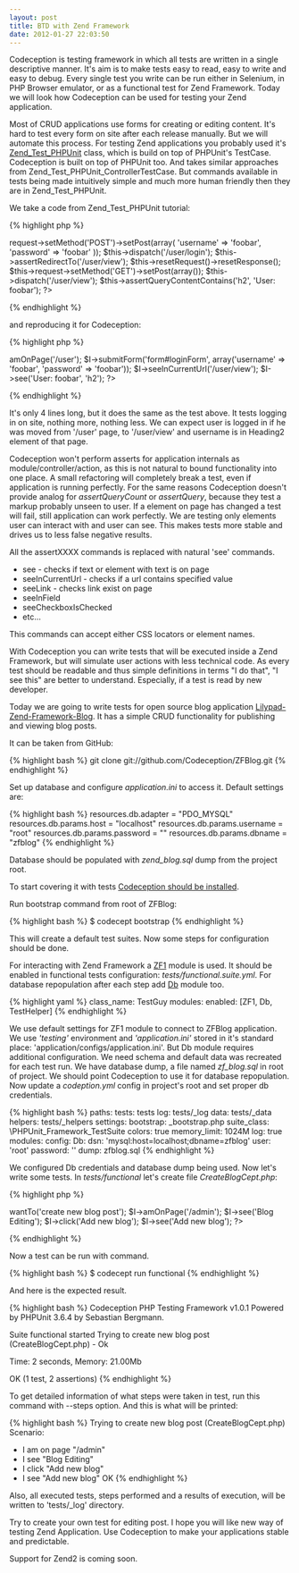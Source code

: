 ```yaml
---
layout: post
title: BTD with Zend Framework
date: 2012-01-27 22:03:50
---
```


Codeception is testing framework in which all tests are written in a single descriptive manner. 
It's aim is to make tests easy to read, easy to write and easy to debug. Every single test you write can be run either in Selenium, in PHP Browser emulator, or as a functional test for Zend Framework. Today we will look how Codeception can be used for testing your Zend application.

Most of CRUD applications use forms for creating or editing content. It's hard to test every form on site after each release manually. But we will automate this process. For testing Zend applications you probably used it's [Zend_Test_PHPUnit](http://framework.zend.com/manual/1.11/en/zend.test.phpunit.html) class, which is build on top of PHPUnit's TestCase. Codeception is built on top of PHPUnit too. And takes similar approaches from Zend_Test_PHPUnit_ControllerTestCase. But commands available in tests being made intuitively simple and much more human friendly then they are in Zend_Test_PHPUnit.

We take a code from Zend_Test_PHPUnit tutorial:

{% highlight php %}
<?php
// Zend_Test_PHPUnit
$this->request->setMethod('POST')->setPost(array(
'username' => 'foobar',
'password' => 'foobar'
));
$this->dispatch('/user/login');
$this->assertRedirectTo('/user/view');
$this->resetRequest()->resetResponse();

$this->request->setMethod('GET')->setPost(array());
$this->dispatch('/user/view');
$this->assertQueryContentContains('h2', 'User: foobar');
?>
{% endhighlight %}

and reproducing it for Codeception: 

{% highlight php %}
<?php
// Codeception
$I->amOnPage('/user');
$I->submitForm('form#loginForm', array('username' => 'foobar', 'password' => 'foobar'));
$I->seeInCurrentUrl('/user/view');
$I->see('User: foobar', 'h2');
?> 
{% endhighlight %}

It's only 4 lines long, but it does the same as the test above. It tests logging in on site, nothing more, nothing less. We can expect user is logged in if he was moved from '/user' page, to '/user/view' and username is in Heading2 element of that page. 

Codeception won't perform asserts for application internals as module/controller/action, as this is not natural to bound functionality into one place. A small refactoring will completely break a test, even if application is running perfectly. For the same reasons Codeception doesn't provide analog for _assertQueryCount_ or _assertQuery_, because they test a markup probably unseen to user. If a element on page has changed a test will fail, still application can work perfectly. We are testing only elements user can interact with and user can see. This makes tests more stable and drives us to less false negative results.

All the assertXXXX commands is replaced with natural 'see' commands.

* see - checks if text or element with text is on page
* seeInCurrentUrl - checks if a url contains specified value
* seeLink - checks link exist on page
* seeInField
* seeCheckboxIsChecked
* etc...

This commands can accept either CSS locators or element names. 

With Codeception you can write tests that will be executed inside a Zend Framework, but will simulate user actions with less technical code. 
As every test should be readable and thus simple definitions in terms "I do that", "I see this" are better to understand. Especially, if a test is read by new developer. 

Today we are going to write tests for open source blog application [Lilypad-Zend-Framework-Blog](https://github.com/frogprincess/Lilypad-Zend-Framework-Blog). It has a simple CRUD functionality for publishing and viewing blog posts.

It can be taken from GitHub:

{% highlight bash %}
git clone git://github.com/Codeception/ZFBlog.git
{% endhighlight %}

Set up database and configure _application.ini_ to access it. Default settings are:

{% highlight bash %}
resources.db.adapter = "PDO_MYSQL"
resources.db.params.host = "localhost"
resources.db.params.username = "root"
resources.db.params.password = ""
resources.db.params.dbname = "zfblog"
{% endhighlight %}

Database should be populated with _zend_blog.sql_ dump from the project root.

To start covering it with tests [Codeception should be installed](http://codeception.com/install). 

Run bootstrap command from root of ZFBlog:

{% highlight bash %}
$ codecept bootstrap
{% endhighlight %}

This will create a default test suites. Now some steps for configuration should be done.

For interacting with Zend Framework a [ZF1](http://codeception.com/docs/modules/ZF1) module is used.
It should be enabled in functional tests configuration: _tests/functional.suite.yml_.
For database repopulation after each step add [Db](http://codeception.com/docs/modules/Db) module too.

{% highlight yaml %}
class_name: TestGuy
modules:
	enabled: [ZF1, Db, TestHelper]
{% endhighlight %}

We use default settings for ZF1 module to connect to ZFBlog application. We use _'testing'_ environment and _'application.ini'_ stored in it's standard place: 'application/configs/application.ini'. But Db module requires additional configuration. We need schema and default data was recreated for each test run. We have database dump, a file named _zf_blog.sql_ in root of project. We should point Codeception to use it for database repopulation. Now update a _codeption.yml_ config in project's root and set proper db credentials. 

{% highlight bash %}
paths:
	tests: tests
	log: tests/_log
	data: tests/_data
	helpers: tests/_helpers
settings:
	bootstrap: _bootstrap.php
	suite_class: \PHPUnit_Framework_TestSuite
	colors: true
	memory_limit: 1024M
	log: true
modules:
	config:
		Db:
			dsn: 'mysql:host=localhost;dbname=zfblog'
			user: 'root'
			password: ''
			dump: zfblog.sql
{% endhighlight %}

We configured Db credentials and database dump being used. Now let's write some tests. In _tests/functional_ let's create file _CreateBlogCept.php_:

{% highlight php %}
<?php
$I = new TestGuy($scenario);
$I->wantTo('create new blog post');
$I->amOnPage('/admin');
$I->see('Blog Editing');
$I->click('Add new blog');
$I->see('Add new blog');
?>

{% endhighlight %}

Now a test can be run with command.

{% highlight bash %}
$ codecept run functional
{% endhighlight %}

And here is the expected result. 

{% highlight bash %}
Codeception PHP Testing Framework v1.0.1
Powered by PHPUnit 3.6.4 by Sebastian Bergmann.

Suite functional started
Trying to  create new blog post (CreateBlogCept.php) - Ok


Time: 2 seconds, Memory: 21.00Mb

OK (1 test, 2 assertions)
{% endhighlight %}

To get detailed information of what steps were taken in test, run this command with --steps option. And this is what will be printed:

{% highlight bash %}
Trying to  create new blog post (CreateBlogCept.php)
Scenario:
* I am on page "/admin"
* I see "Blog Editing"
* I click "Add new blog"
* I see "Add new blog"
  OK
{% endhighlight %}

Also, all executed tests, steps performed and a results of execution, will be written to 'tests/_log' directory.

Try to create your own test for editing post. I hope you will like new way of testing Zend Application. Use Codeception to make your applications stable and predictable. 

Support for Zend2 is coming soon.